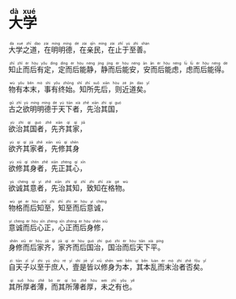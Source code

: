 
<ruby>大学<rp>（</rp><rt>dà xué</rt><rp>）</rp></ruby>
===
<ruby>大学之道，在明明德，在亲民，在止于至善。<rp>（</rp><rt>dà xué zhī dào zài míng míng dé zài qīn míng zài zhǐ  yú zhì shàn</rt><rp>）</rp></ruby>

<ruby>知止而后有定，定而后能静，静而后能安，安而后能虑，虑而后能得。<rp>（</rp><rt>zhī zhǐ  ér hòu yǒu dìng  dìng
ér hòu néng jìng  jìng ér hòu néng ān ān ér hòu néng lǜ lǜ ér hòu néng dé</rt><rp>）</rp></ruby>

<ruby>物有本末，事有终始。知所先后，则近道矣。<rp>（</rp><rt>wù yǒu běn mò shì yǒu zhōng shǐ zhī suǒ xiān hòu zé jìn dào yǐ
</rt><rp>）</rp></ruby>

<ruby>古之欲明明德于天下者，先治其国，<rp>（</rp><rt>gǔ zhī yù míng míng  dé yú tiān xià zhě xiān zhì qí guó</rt><rp>）</rp></ruby>

<ruby>欲治其国者，先齐其家，<rp>（</rp><rt>yù zhì qí guó zhě xiān qí qí jiā</rt><rp>）</rp></ruby>

<ruby>欲齐其家者，先修其身<rp>（</rp><rt>yù qí qí jiā zhě xiān xiū qí shēn</rt><rp>）</rp></ruby>

<ruby>欲修其身者，先正其心，<rp>（</rp><rt>yù xiū qí shēn zhě xiān zhèng qí xīn</rt><rp>）</rp></ruby>

<ruby>欲诚其意者，先治其知，致知在格物。<rp>（</rp><rt>yù chéng qí yì zhě xiān zhì qí zhī zhì zhī zài gé wù</rt><rp>）</rp></ruby>

<ruby>物格而后知至，知至而后意诚，<rp>（</rp><rt>wù gé ér hòu zhī zhì zhī zhì ér hòu yì chéng</rt><rp>）</rp></ruby>

<ruby>意诚而后心正，心正而后身修，<rp>（</rp><rt>yì chéng ér hòu xīn zhèng xīn zhèng ér hòu shēn xiū</rt><rp>）</rp></ruby>

<ruby>身修而后家齐，家齐而后国治，国治而后天下平。<rp>（</rp><rt>shēn xiū  ér hòu jiā qí jiā qí ér hòu guó zhì guó zhì ér hòu tiān xià píng</rt><rp>）</rp></ruby>

<ruby>自天子以至于庶人，壹是皆以修身为本，其本乱而末治者否矣。<rp>（</rp><rt>zì tiān zǐ yǐ zhì yú shù ré yī shì jiē yǐ xiū shēn wéi běn qí běn luàn ér mò zhì zhě fǒu yǐ</rt><rp>）</rp></ruby>

<ruby>其所厚者薄，而其所薄者厚，未之有也。<rp>（</rp><rt>qí suǒ hòu zhě bó ér qí bó zhě hòu wèi zhī yǒu yě</rt><rp>）</rp></ruby>






